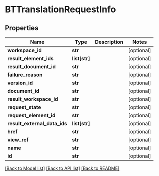 # BTTranslationRequestInfo

## Properties
Name | Type | Description | Notes
------------ | ------------- | ------------- | -------------
**workspace_id** | **str** |  | [optional] 
**result_element_ids** | **list[str]** |  | [optional] 
**result_document_id** | **str** |  | [optional] 
**failure_reason** | **str** |  | [optional] 
**version_id** | **str** |  | [optional] 
**document_id** | **str** |  | [optional] 
**result_workspace_id** | **str** |  | [optional] 
**request_state** | **str** |  | [optional] 
**request_element_id** | **str** |  | [optional] 
**result_external_data_ids** | **list[str]** |  | [optional] 
**href** | **str** |  | [optional] 
**view_ref** | **str** |  | [optional] 
**name** | **str** |  | [optional] 
**id** | **str** |  | [optional] 

[[Back to Model list]](../README.md#documentation-for-models) [[Back to API list]](../README.md#documentation-for-api-endpoints) [[Back to README]](../README.md)


